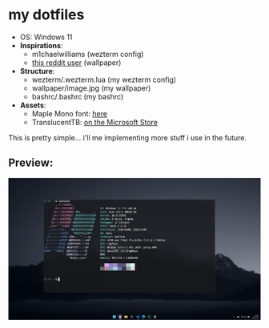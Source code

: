 # my dotfiles
- OS: Windows 11
- **Inspirations**:
    - m1chaelwilliams (wezterm config)
    - [this reddit user](https://www.reddit.com/r/unixporn/comments/1hfc6t0/hyprland_i_like_nord/) (wallpaper)
- **Structure**:
    - wezterm/.wezterm.lua (my wezterm config)
    - wallpaper/image.jpg (my wallpaper)
    - bashrc/.bashrc (my bashrc)
- **Assets**:
    - Maple Mono font: [here](https://github.com/subframe7536/maple-font)
    - TranslucentTB: [on the Microsoft Store](https://apps.microsoft.com/detail/9pf4kz2vn4w9?hl=pt-br&gl=BR)

This is pretty simple... i'll me implementing more stuff i use in the future.
## Preview:
![image](./preview.png)

